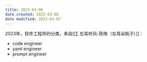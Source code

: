 ```yaml
---
title: 2023-03-06
date created: 2023-03-06
date modified: 2023-03-07
---
```


2023年，软件工程师的分类，来自[[∑ 左耳听风-陈皓（左耳朵耗子）]]：

- code engineer
- yaml engineer
- prompt engineer
